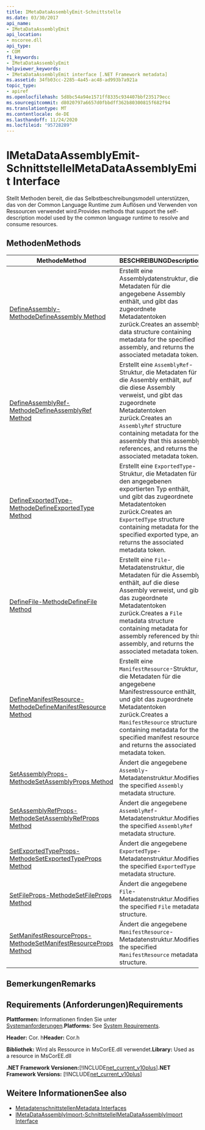 ```yaml
---
title: IMetaDataAssemblyEmit-Schnittstelle
ms.date: 03/30/2017
api_name:
- IMetaDataAssemblyEmit
api_location:
- mscoree.dll
api_type:
- COM
f1_keywords:
- IMetaDataAssemblyEmit
helpviewer_keywords:
- IMetaDataAssemblyEmit interface [.NET Framework metadata]
ms.assetid: 34fb03cc-2285-4a45-ac48-ad993b7a921a
topic_type:
- apiref
ms.openlocfilehash: 5d8bc54a94e1571ff8335c934407bbf235179ecc
ms.sourcegitcommit: d8020797a6657d0fbbdff362b80300815f682f94
ms.translationtype: MT
ms.contentlocale: de-DE
ms.lasthandoff: 11/24/2020
ms.locfileid: "95728289"
---
```

# <a name="imetadataassemblyemit-interface"></a><span data-ttu-id="2cdf5-102">IMetaDataAssemblyEmit-Schnittstelle</span><span class="sxs-lookup"><span data-stu-id="2cdf5-102">IMetaDataAssemblyEmit Interface</span></span>

<span data-ttu-id="2cdf5-103">Stellt Methoden bereit, die das Selbstbeschreibungsmodell unterstützen, das von der Common Language Runtime zum Auflösen und Verwenden von Ressourcen verwendet wird.</span><span class="sxs-lookup"><span data-stu-id="2cdf5-103">Provides methods that support the self-description model used by the common language runtime to resolve and consume resources.</span></span>  
  
## <a name="methods"></a><span data-ttu-id="2cdf5-104">Methoden</span><span class="sxs-lookup"><span data-stu-id="2cdf5-104">Methods</span></span>  
  
|<span data-ttu-id="2cdf5-105">Methode</span><span class="sxs-lookup"><span data-stu-id="2cdf5-105">Method</span></span>|<span data-ttu-id="2cdf5-106">BESCHREIBUNG</span><span class="sxs-lookup"><span data-stu-id="2cdf5-106">Description</span></span>|  
|------------|-----------------|  
|[<span data-ttu-id="2cdf5-107">DefineAssembly-Methode</span><span class="sxs-lookup"><span data-stu-id="2cdf5-107">DefineAssembly Method</span></span>](imetadataassemblyemit-defineassembly-method.md)|<span data-ttu-id="2cdf5-108">Erstellt eine Assemblydatenstruktur, die Metadaten für die angegebene Assembly enthält, und gibt das zugeordnete Metadatentoken zurück.</span><span class="sxs-lookup"><span data-stu-id="2cdf5-108">Creates an assembly data structure containing metadata for the specified assembly, and returns the associated metadata token.</span></span>|  
|[<span data-ttu-id="2cdf5-109">DefineAssemblyRef-Methode</span><span class="sxs-lookup"><span data-stu-id="2cdf5-109">DefineAssemblyRef Method</span></span>](imetadataassemblyemit-defineassemblyref-method.md)|<span data-ttu-id="2cdf5-110">Erstellt eine `AssemblyRef`-Struktur, die Metadaten für die Assembly enthält, auf die diese Assembly verweist, und gibt das zugeordnete Metadatentoken zurück.</span><span class="sxs-lookup"><span data-stu-id="2cdf5-110">Creates an `AssemblyRef` structure containing metadata for the assembly that this assembly references, and returns the associated metadata token.</span></span>|  
|[<span data-ttu-id="2cdf5-111">DefineExportedType-Methode</span><span class="sxs-lookup"><span data-stu-id="2cdf5-111">DefineExportedType Method</span></span>](imetadataassemblyemit-defineexportedtype-method.md)|<span data-ttu-id="2cdf5-112">Erstellt eine `ExportedType`-Struktur, die Metadaten für den angegebenen exportierten Typ enthält, und gibt das zugeordnete Metadatentoken zurück.</span><span class="sxs-lookup"><span data-stu-id="2cdf5-112">Creates an `ExportedType` structure containing metadata for the specified exported type, and returns the associated metadata token.</span></span>|  
|[<span data-ttu-id="2cdf5-113">DefineFile-Methode</span><span class="sxs-lookup"><span data-stu-id="2cdf5-113">DefineFile Method</span></span>](imetadataassemblyemit-definefile-method.md)|<span data-ttu-id="2cdf5-114">Erstellt eine `File`-Metadatenstruktur, die Metadaten für die Assembly enthält, auf die diese Assembly verweist, und gibt das zugeordnete Metadatentoken zurück.</span><span class="sxs-lookup"><span data-stu-id="2cdf5-114">Creates a `File` metadata structure containing metadata for assembly referenced by this assembly, and returns the associated metadata token.</span></span>|  
|[<span data-ttu-id="2cdf5-115">DefineManifestResource-Methode</span><span class="sxs-lookup"><span data-stu-id="2cdf5-115">DefineManifestResource Method</span></span>](imetadataassemblyemit-definemanifestresource-method.md)|<span data-ttu-id="2cdf5-116">Erstellt eine `ManifestResource`-Struktur, die Metadaten für die angegebene Manifestressource enthält, und gibt das zugeordnete Metadatentoken zurück.</span><span class="sxs-lookup"><span data-stu-id="2cdf5-116">Creates a `ManifestResource` structure containing metadata for the specified manifest resource, and returns the associated metadata token.</span></span>|  
|[<span data-ttu-id="2cdf5-117">SetAssemblyProps-Methode</span><span class="sxs-lookup"><span data-stu-id="2cdf5-117">SetAssemblyProps Method</span></span>](imetadataassemblyemit-setassemblyprops-method.md)|<span data-ttu-id="2cdf5-118">Ändert die angegebene `Assembly`-Metadatenstruktur.</span><span class="sxs-lookup"><span data-stu-id="2cdf5-118">Modifies the specified `Assembly` metadata structure.</span></span>|  
|[<span data-ttu-id="2cdf5-119">SetAssemblyRefProps-Methode</span><span class="sxs-lookup"><span data-stu-id="2cdf5-119">SetAssemblyRefProps Method</span></span>](imetadataassemblyemit-setassemblyrefprops-method.md)|<span data-ttu-id="2cdf5-120">Ändert die angegebene `AssemblyRef`-Metadatenstruktur.</span><span class="sxs-lookup"><span data-stu-id="2cdf5-120">Modifies the specified `AssemblyRef` metadata structure.</span></span>|  
|[<span data-ttu-id="2cdf5-121">SetExportedTypeProps-Methode</span><span class="sxs-lookup"><span data-stu-id="2cdf5-121">SetExportedTypeProps Method</span></span>](imetadataassemblyemit-setexportedtypeprops-method.md)|<span data-ttu-id="2cdf5-122">Ändert die angegebene `ExportedType`-Metadatenstruktur.</span><span class="sxs-lookup"><span data-stu-id="2cdf5-122">Modifies the specified `ExportedType` metadata structure.</span></span>|  
|[<span data-ttu-id="2cdf5-123">SetFileProps-Methode</span><span class="sxs-lookup"><span data-stu-id="2cdf5-123">SetFileProps Method</span></span>](imetadataassemblyemit-setfileprops-method.md)|<span data-ttu-id="2cdf5-124">Ändert die angegebene `File`-Metadatenstruktur.</span><span class="sxs-lookup"><span data-stu-id="2cdf5-124">Modifies the specified `File` metadata structure.</span></span>|  
|[<span data-ttu-id="2cdf5-125">SetManifestResourceProps-Methode</span><span class="sxs-lookup"><span data-stu-id="2cdf5-125">SetManifestResourceProps Method</span></span>](imetadataassemblyemit-setmanifestresourceprops-method.md)|<span data-ttu-id="2cdf5-126">Ändert die angegebene `ManifestResource`-Metadatenstruktur.</span><span class="sxs-lookup"><span data-stu-id="2cdf5-126">Modifies the specified `ManifestResource` metadata structure.</span></span>|  
  
## <a name="remarks"></a><span data-ttu-id="2cdf5-127">Bemerkungen</span><span class="sxs-lookup"><span data-stu-id="2cdf5-127">Remarks</span></span>  
  
## <a name="requirements"></a><span data-ttu-id="2cdf5-128">Requirements (Anforderungen)</span><span class="sxs-lookup"><span data-stu-id="2cdf5-128">Requirements</span></span>  

 <span data-ttu-id="2cdf5-129">**Plattformen:** Informationen finden Sie unter [Systemanforderungen](../../get-started/system-requirements.md).</span><span class="sxs-lookup"><span data-stu-id="2cdf5-129">**Platforms:** See [System Requirements](../../get-started/system-requirements.md).</span></span>  
  
 <span data-ttu-id="2cdf5-130">**Header:** Cor. h</span><span class="sxs-lookup"><span data-stu-id="2cdf5-130">**Header:** Cor.h</span></span>  
  
 <span data-ttu-id="2cdf5-131">**Bibliothek:** Wird als Ressource in MsCorEE.dll verwendet.</span><span class="sxs-lookup"><span data-stu-id="2cdf5-131">**Library:** Used as a resource in MsCorEE.dll</span></span>  
  
 <span data-ttu-id="2cdf5-132">**.NET Framework Versionen:**[!INCLUDE[net_current_v10plus](../../../../includes/net-current-v10plus-md.md)]</span><span class="sxs-lookup"><span data-stu-id="2cdf5-132">**.NET Framework Versions:** [!INCLUDE[net_current_v10plus](../../../../includes/net-current-v10plus-md.md)]</span></span>  
  
## <a name="see-also"></a><span data-ttu-id="2cdf5-133">Weitere Informationen</span><span class="sxs-lookup"><span data-stu-id="2cdf5-133">See also</span></span>

- [<span data-ttu-id="2cdf5-134">Metadatenschnittstellen</span><span class="sxs-lookup"><span data-stu-id="2cdf5-134">Metadata Interfaces</span></span>](metadata-interfaces.md)
- [<span data-ttu-id="2cdf5-135">IMetaDataAssemblyImport-Schnittstelle</span><span class="sxs-lookup"><span data-stu-id="2cdf5-135">IMetaDataAssemblyImport Interface</span></span>](imetadataassemblyimport-interface.md)
